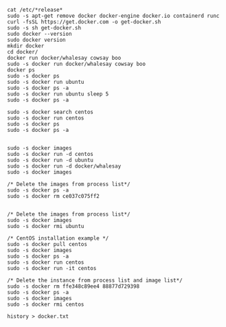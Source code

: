     cat /etc/*release*
    sudo -s apt-get remove docker docker-engine docker.io containerd runc
    curl -fsSL https://get.docker.com -o get-docker.sh
    sudo -s sh get-docker.sh 
    sudo docker --version
    sudo docker version
    mkdir docker
    cd docker/
    docker run docker/whalesay cowsay boo
    sudo -s docker run docker/whalesay cowsay boo
    docker ps
    sudo -s docker ps
    sudo -s docker run ubuntu
    sudo -s docker ps -a
    sudo -s docker run ubuntu sleep 5
    sudo -s docker ps -a

    sudo -s docker search centos
    sudo -s docker run centos
    sudo -s docker ps 
    sudo -s docker ps -a


    sudo -s docker images
    sudo -s docker run -d centos
    sudo -s docker run -d ubuntu
    sudo -s docker run -d docker/whalesay
    sudo -s docker images

    /* Delete the images from process list*/
    sudo -s docker ps -a
    sudo -s docker rm ce037c075ff2


    /* Delete the images from process list*/
    sudo -s docker images
    sudo -s docker rmi ubuntu

    /* CentOS installation example */
    sudo -s docker pull centos
    sudo -s docker images
    sudo -s docker ps -a
    sudo -s docker run centos
    sudo -s docker run -it centos

    /* Delete the instance from process list and image list*/
    sudo -s docker rm ffe348c89ee4 88877d729398
    sudo -s docker ps -a 
    sudo -s docker images
    sudo -s docker rmi centos

    history > docker.txt
